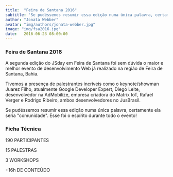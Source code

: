 ```yaml
---
title:  "Feira de Santana 2016"
subtitle: 'Se pudéssemos resumir essa edição numa única palavra, certamente ela seria "comunidade". Esse foi o espírito durante todo o evento!'
author: "Jonata Webber"
avatar: "img/authors/jonata-webber.jpg"
image: "img/fsa2016.jpg"
date:   2016-06-23 08:00:00
---
```


### Feira de Santana 2016
A segunda edição do JSday em Feira de Santana foi sem dúvida o maior e melhor evento de desenvolvimento Web já realizado na região de Feira de Santana, Bahia.

Tivemos a presença de palestrantes incríveis como o keynote/showman Juarez Filho, atualmente Google Developer Expert,  Diego Leite, desenvolvedor na AdMobilize, empresa criadora do Matrix IoT, Rafael Verger e Rodrigo Ribeiro, ambos desenvolvedores no JusBrasil.

Se pudéssemos resumir essa edição numa única palavra, certamente ela seria "comunidade". Esse foi o espírito durante todo o evento!

### Ficha Técnica
190
PARTICIPANTES

15
PALESTRAS

3
WORKSHOPS

+16h
DE CONTEÚDO
